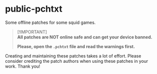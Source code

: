 # public-pchtxt
Some offline patches for some squid games.

> [!IMPORTANT]\
> **All patches are NOT online safe and can get your device banned.**
> 
> **Please, open the `.pchtxt` file and read the warnings first.**

Creating and maintaining these patches takes a lot of effort. Please consider crediting the patch authors when using these patches in your work. Thank you!
